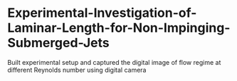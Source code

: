 # Experimental-Investigation-of-Laminar-Length-for-Non-Impinging-Submerged-Jets
 Built experimental setup and captured the digital image of flow regime at different Reynolds number using digital camera
